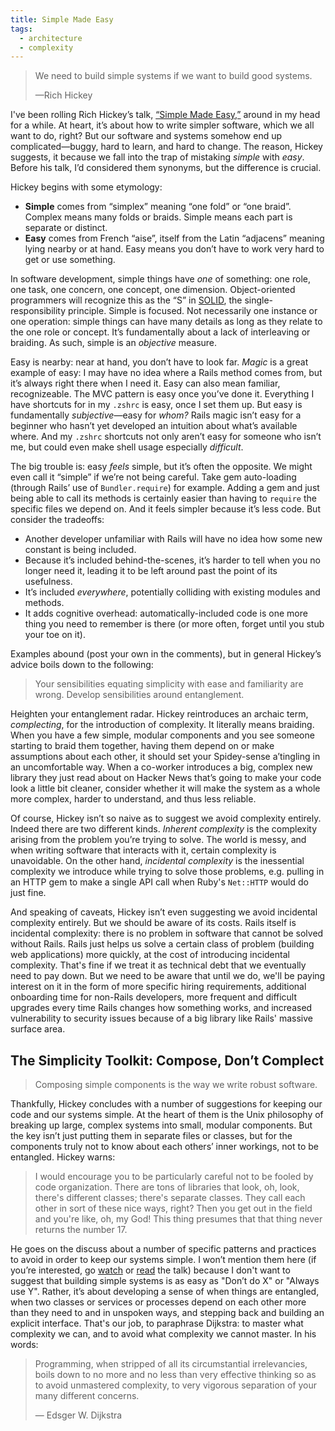 ```yaml
---
title: Simple Made Easy
tags:
  - architecture
  - complexity
---
```


> We need to build simple systems if we want to build good systems.
> 
> —Rich Hickey

I've been rolling Rich Hickey’s talk, [“Simple Made Easy,”](http://www.infoq.com/presentations/Simple-Made-Easy) around in my head for a while. At heart, it’s about how to write simpler software, which we all want to do, right? But our software and systems somehow end up complicated—buggy, hard to learn, and hard to change. The reason, Hickey suggests, it because we fall into the trap of mistaking *simple* with *easy*. Before his talk, I’d considered them synonyms, but the difference is crucial.

<!--more-->

Hickey begins with some etymology:

  - **Simple** comes from “simplex” meaning “one fold” or “one braid”. Complex means many folds or braids. Simple means each part is separate or distinct.
  - **Easy** comes from French “aise”, itself from the Latin “adjacens” meaning lying nearby or at hand. Easy means you don’t have to work very hard to get or use something.

In software development, simple things have *one* of something: one role, one task, one concern, one concept, one dimension. Object-oriented programmers will recognize this as the “S” in [SOLID](https://en.wikipedia.org/wiki/SOLID_(object-oriented_design)), the single-responsibility principle. Simple is focused. Not necessarily one instance or one operation: simple things can have many details as long as they relate to the one role or concept. It’s fundamentally about a lack of interleaving or braiding. As such, simple is an *objective* measure.

Easy is nearby: near at hand, you don’t have to look far. *Magic* is a great example of easy: I may have no idea where a Rails method comes from, but it’s always right there when I need it. Easy can also mean familiar, recognizeable. The MVC pattern is easy once you’ve done it. Everything I have shortcuts for in my `.zshrc` is easy, once I set them up. But easy is fundamentally *subjective*—easy for *whom?* Rails magic isn’t easy for a beginner who hasn’t yet developed an intuition about what’s available where. And my `.zshrc` shortcuts not only aren’t easy for someone who isn’t me, but could even make shell usage especially *difficult*.

The big trouble is: easy *feels* simple, but it’s often the opposite. We might even call it “simple” if we’re not being careful. Take gem auto-loading (through Rails’ use of `Bundler.require`) for example. Adding a gem and just being able to call its methods is certainly easier than having to `require` the specific files we depend on. And it feels simpler because it’s less code. But consider the tradeoffs:

- Another developer unfamiliar with Rails will have no idea how some new constant is being included.
- Because it’s included behind-the-scenes, it’s harder to tell when you no longer need it, leading it to be left around past the point of its usefulness.
- It’s included *everywhere*, potentially colliding with existing modules and methods.
- It adds cognitive overhead: automatically-included code is one more thing you need to remember is there (or more often, forget until you stub your toe on it).

Examples abound (post your own in the comments), but in general Hickey’s advice boils down to the following:

> Your sensibilities equating simplicity with ease and familiarity are wrong. Develop sensibilities around entanglement.

Heighten your entanglement radar. Hickey reintroduces an archaic term, *complecting*, for the introduction of complexity. It literally means braiding. When you have a few simple, modular components and you see someone starting to braid them together, having them depend on or make assumptions about each other, it should set your Spidey-sense a’tingling in an uncomfortable way. When a co-worker introduces a big, complex new library they just read about on Hacker News that’s going to make your code look a little bit cleaner, consider whether it will make the system as a whole more complex, harder to understand, and thus less reliable.

Of course, Hickey isn’t so naive as to suggest we avoid complexity entirely. Indeed there are two different kinds. *Inherent complexity* is the complexity arising from the problem you’re trying to solve. The world is messy, and when writing software that interacts with it, certain complexity is unavoidable. On the other hand, *incidental complexity* is the inessential complexity we introduce while trying to solve those problems, e.g. pulling in an HTTP gem to make a single API call when Ruby's `Net::HTTP` would do just fine.

And speaking of caveats, Hickey isn’t even suggesting we avoid incidental complexity entirely. But we should be aware of its costs. Rails itself is incidental complexity: there is no problem in software that cannot be solved without Rails. Rails just helps us solve a certain class of problem (building web applications) more quickly, at the cost of introducing incidental complexity. That's fine if we treat it as technical debt that we eventually need to pay down. But we need to be aware that until we do, we'll be paying interest on it in the form of more specific hiring requirements, additional onboarding time for non-Rails developers, more frequent and difficult upgrades every time Rails changes how something works, and increased vulnerability to security issues because of a big library like Rails' massive surface area.

## The Simplicity Toolkit: Compose, Don’t Complect

> Composing simple components is the way we write robust software.

Thankfully, Hickey concludes with a number of suggestions for keeping our code and our systems simple. At the heart of them is the Unix philosophy of breaking up large, complex systems into small, modular components. But the key isn’t just putting them in separate files or classes, but for the components truly not to know about each others’ inner workings, not to be entangled. Hickey warns:

> I would encourage you to be particularly careful not to be fooled by code organization. There are tons of libraries that look, oh, look, there's different classes; there's separate classes. They call each other in sort of these nice ways, right? Then you get out in the field and you're like, oh, my God! This thing presumes that that thing never returns the number 17. 

He goes on the discuss about a number of specific patterns and practices to avoid in order to keep our systems simple. I won’t mention them here (if you’re interested, go [watch](http://www.infoq.com/presentations/Simple-Made-Easy) or [read](https://github.com/matthiasn/talk-transcripts/blob/master/Hickey_Rich/SimpleMadeEasy.md) the talk) because I don't want to suggest that building simple systems is as easy as "Don’t do X" or "Always use Y". Rather, it’s about developing a sense of when things are entangled, when two classes or services or processes depend on each other more than they need to and in unspoken ways, and stepping back and building an explicit interface. That's our job, to paraphrase Dijkstra: to master what complexity we can, and to avoid what complexity we cannot master. In his words:

> Programming, when stripped of all its circumstantial irrelevancies, boils down to no more and no less than very effective thinking so as to avoid unmastered complexity, to very vigorous separation of your many different concerns.
> 
> — Edsger W. Dijkstra
